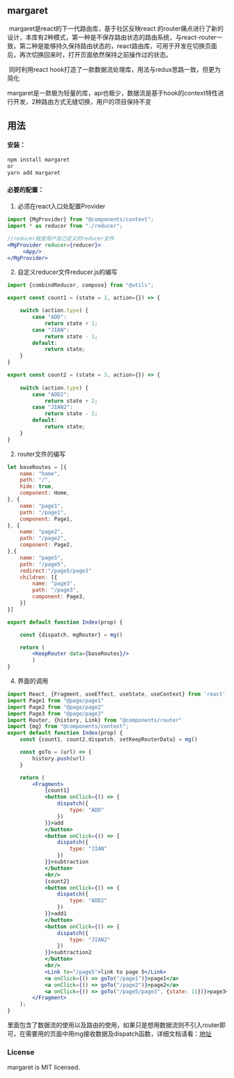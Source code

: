 ## margaret

​		margaret是react的下一代路由库，基于社区反映react 的router痛点进行了新的设计，本库有2种模式，第一种是不保存路由状态的路由系统，与react-router一致，第二种是能够持久保持路由状态的，react路由库，可用于开发在切换页面后，再次切换回来时，打开页面依然保持之前操作过的状态。

​		同时利用react hook打造了一款数据流处理库，用法与redux思路一致，但更为简化

​		margaret是一款极为轻量的库，api也极少，数据流是基于hook的context特性进行开发，2种路由方式无缝切换，用户的项目保持不变



## 用法

#### 安装：

```cmd
npm install margaret
or
yarn add margaret
```



#### 必要的配置：

1. 必须在react入口处配置Provider

```jsx
import {MgProvider} from "@components/context";
import * as reducer from "./reducer";

//reducer就是用户自己定义的reducer文件
<MgProvider reducer={reducer}>
     <App/>
</MgProvider>
```

2. 自定义reducer文件reducer.js的编写

```javascript
import {combindReducer, compose} from "@utils";

export const count1 = (state = 1, action={}) => {

    switch (action.type) {
        case "ADD":
            return state + 1;
        case "JIAN":
            return state - 1;
        default:
            return state;
    }
}

export const count2 = (state = 3, action={}) => {
 
    switch (action.type) {
        case "ADD2":
            return state + 2;
        case "JIAN2":
            return state - 2;
        default:
            return state;
    }
}
```



2. router文件的编写

```jsx
let baseRoutes = [{
    name: "home",
    path: "/",
    hide: true,
    component: Home,
}, {
    name: "page1",
    path: "/page1",
    component: Page1,
}, {
    name: "page2",
    path: "/page2",
    component: Page2,
},{
    name: "page5",
    path: "/page5",
    redirect:"/page5/page3"
    children: [{
        name: "page3",
        path: "/page3",
        component: Page3,
    }]
}]

export default function Index(prop) {

    const {dispatch, mgRouter} = mg()

    return (
        <KeepRouter data={baseRoutes}/>
        )
}

```

4. 界面的调用

```jsx
import React, {Fragment, useEffect, useState, useContext} from 'react';
import Page1 from "@page/page1"
import Page2 from "@page/page2"
import Page3 from "@page/page3"
import Router, {history, Link} from "@components/router"
import {mg} from "@components/context";
export default function Index(prop) {
    const {count1, count2,dispatch, setKeepRouterData} = mg()

    const goTo = (url) => {
        history.push(url)
    }

    return (
        <Fragment>
            {count1}
            <button onClick={() => {
                dispatch({
                    type: "ADD"
                })
            }}>add
            </button>
            <button onClick={() => {
                dispatch({
                    type: "JIAN"
                })
            }}>subtraction
            </button>
            <br/>
            {count2}
            <button onClick={() => {
                dispatch({
                    type: "ADD2"
                })
            }}>add1
            </button>
            <button onClick={() => {
                dispatch({
                    type: "JIAN2"
                })
            }}>subtraction2
            </button>
            <br/>
            <Link to="/page5">link to page 5</Link>
            <a onClick={() => goTo("/page1")}>page1</a>
            <a onClick={() => goTo("/page2")}>page2</a>
            <a onClick={() => goTo("/page5/page3", {state: 11})}>page3</a>
        </Fragment>
    );
}

```

里面包含了数据流的使用以及路由的使用，如果只是想用数据流则不引入router即可，在需要用的页面中用mg接收数据及dispatch函数，详细文档请看：[地址](https://github.com/aiyuekuang/margaret/blob/master/doc/doc.md)

### License

margaret is MIT licensed.